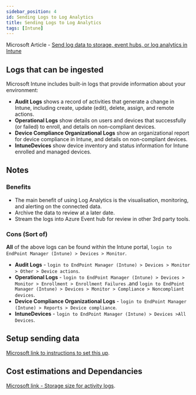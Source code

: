 ```yaml
---
sidebar_position: 4
id: Sending Logs to Log Analytics
title: Sending Logs to Log Analytics
tags: [Intune]
---
```

Microsoft Article - [Send log data to storage, event hubs, or log analytics in Intune](https://learn.microsoft.com/en-us/mem/intune/fundamentals/review-logs-using-azure-monitor)

## Logs that can be ingested

Microsoft Intune includes built-in logs that provide information about your environment:

- **Audit Logs** shows a record of activities that generate a change in Intune, including create, update (edit), delete, assign, and remote actions.
- **Operational Logs** show details on users and devices that successfully (or failed) to enroll, and details on non-compliant devices.
- **Device Compliance Organizational Logs** show an organizational report for device compliance in Intune, and details on non-compliant devices.
- **IntuneDevices** show device inventory and status information for Intune enrolled and managed devices.

## Notes

### Benefits

- The main benefit of using Log Analytics is the visualisation, monitoring, and alerting on the connected data.
- Archive the data to review at a later date.
- Stream the logs into Azure Event hub for review in other 3rd party tools.

### Cons (Sort of)

**All** of the above logs can be found within the Intune portal, `login to EndPoint Manager (Intune) > Devices > Monitor`.

  - **Audit Logs** - `login to EndPoint Manager (Intune) > Devices > Monitor > Other > Device actions`.
  - **Operational Logs** - `login to EndPoint Manager (Intune) > Devices > Monitor > Enrollment > Enrollment Failures` .and `login to EndPoint Manager (Intune) > Devices > Monitor > Compliance > Noncompliant devices`.
  - **Device Compliance Organizational Logs** -  `login to EndPoint Manager (Intune) > Reports > Device compliance`.
  - **IntuneDevices** - `login to EndPoint Manager (Intune) > Devices >All Devices`.

## Setup sending data

[Microsoft link to instructions to set this up](https://learn.microsoft.com/en-us/mem/intune/fundamentals/review-logs-using-azure-monitor#send-logs-to-azure-monitor).

## Cost estimations and Dependancies

[Microsoft link - Storage size for activity logs](https://learn.microsoft.com/en-us/mem/intune/fundamentals/review-logs-using-azure-monitor#storage-size-for-activity-logs).